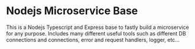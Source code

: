 # Nodejs Microservice Base

This is a Nodejs Typescript and Express base to fastly build a microservice for any purpose. Includes many different useful tools such as different DB connections and connections, error and request handlers, logger, etc...
